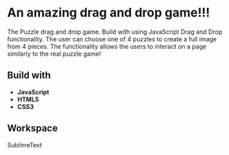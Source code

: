 # An amazing drag and drop game!!!
The Puzzle drag and drop game. Build with using JavaScript Drag and Drop functionality. The user can choose one of 4 puzzles to create a full image from 4 pieces. The functionality allows the users to interact on a page similarly to the real puzzle game!



## Build with
* **JavaScript**
* **HTML5**
* **CSS3**



## Workspace
SublimeText


 

